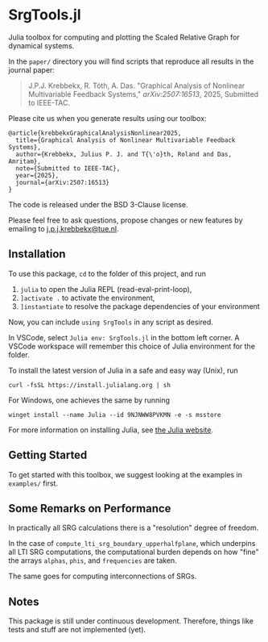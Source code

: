 # SrgTools.jl

Julia toolbox for computing and plotting the Scaled Relative Graph for dynamical systems.

In the `paper/` directory you will find scripts that reproduce all results in the journal paper:
> J.P.J. Krebbekx, R. Tóth, A. Das. "Graphical Analysis of Nonlinear Multivariable Feedback Systems," *arXiv:2507:16513*, 2025, Submitted to IEEE-TAC.

Please cite us when you generate results using our toolbox:
```
@article{krebbekxGraphicalAnalysisNonlinear2025,
  title={Graphical Analysis of Nonlinear Multivariable Feedback Systems},
  author={Krebbekx, Julius P. J. and T{\'o}th, Roland and Das, Amritam},
  note={Submitted to IEEE-TAC},
  year={2025},
  journal={arXiv:2507:16513}
}
```
The code is released under the BSD 3-Clause license.

Please feel free to ask questions, propose changes or new features by emailing to [j.p.j.krebbekx@tue.nl](mailto:j.p.j.krebbekx@tue.nl).

## Installation

To use this package, `cd` to the folder of this project, and run
1. `julia` to open the Julia REPL (read-eval-print-loop),
2. `]activate .` to activate the environment,
3. `]instantiate` to resolve the package dependencies of your environment

Now, you can include `using SrgTools` in any script as desired. 

In VSCode, select `Julia env: SrgTools.jl` in the bottom left corner. A VSCode workspace will remember this choice of Julia environment for the folder.

To install the latest version of Julia in a safe and easy way (Unix), run
```
curl -fsSL https://install.julialang.org | sh
```
For Windows, one achieves the same by running
```
winget install --name Julia --id 9NJNWW8PVKMN -e -s msstore
```

For more information on installing Julia, see [the Julia website](https://julialang.org/install/).

## Getting Started

To get started with this toolbox, we suggest looking at the examples in `examples/` first. 

## Some Remarks on Performance

In practically all SRG calculations there is a "resolution" degree of freedom. 

In the case of `compute_lti_srg_boundary_upperhalfplane`, which underpins all LTI SRG computations, the computational burden depends on how "fine" the arrays `alphas`, `phis`, and `frequencies` are taken.

The same goes for computing interconnections of SRGs. 

## Notes

This package is still under continuous development. Therefore, things like tests and stuff are not implemented (yet). 
